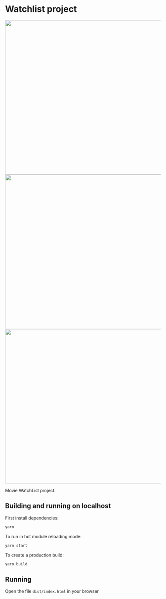 # Watchlist project
<div align="center">
<img src="https://user-images.githubusercontent.com/46499967/121098182-9ecbbf80-c7f5-11eb-9894-b51923582f19.png" alt="" width="550" height="500" /> 
            
<img src="https://user-images.githubusercontent.com/46499967/121098204-a5f2cd80-c7f5-11eb-91b4-f2577e6ff01a.png" alt="" width="550" height="500" /> 
           
<img src="https://user-images.githubusercontent.com/46499967/121098216-aab78180-c7f5-11eb-9c4b-0f325a76ba8d.png" alt="" width="550" height="500" />   
</div>
            
            
Movie WatchList project.

## Building and running on localhost

First install dependencies:

```sh
yarn 
```

To run in hot module reloading mode:

```sh
yarn start
```

To create a production build:

```sh
yarn build
```

## Running

Open the file `dist/index.html` in your browser

